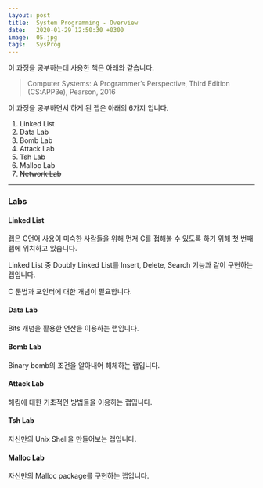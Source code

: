 ```yaml
---
layout: post
title:  System Programming - Overview
date:   2020-01-29 12:50:30 +0300
image:  05.jpg
tags:   SysProg
---
```


이 과정을 공부하는데 사용한 책은 아래와 같습니다.

> Computer Systems: A Programmer’s Perspective, Third Edition (CS:APP3e), Pearson, 2016

이 과정을 공부하면서 하게 된 랩은 아래의 6가지 입니다.

1. Linked List
2. Data Lab
3. Bomb Lab
4. Attack Lab
5. Tsh Lab
6. Malloc Lab
7. ~~Network Lab~~

***

### Labs

#### Linked List

랩은 C언어 사용이 미숙한 사람들을 위해 먼저 C를 접해볼 수 있도록 하기 위해 첫 번째 랩에 위치하고 있습니다.

Linked List 중 Doubly Linked List를 Insert, Delete, Search 기능과 같이 구현하는 랩입니다.

C 문법과 포인터에 대한 개념이 필요합니다.<br>

#### Data Lab

Bits 개념을 활용한 연산을 이용하는 랩입니다.<br>

#### Bomb Lab

Binary bomb의 조건을 알아내어 해체하는 랩입니다.<br>

#### Attack Lab

해킹에 대한 기초적인 방법들을 이용하는 랩입니다.<br>

#### Tsh Lab

자신만의 Unix Shell을 만들어보는 랩입니다.<br>

#### Malloc Lab

자신만의 Malloc package를 구현하는 랩입니다.